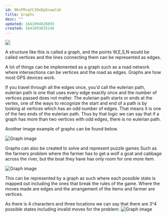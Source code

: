 ```yaml
---
id: 0KnFMcqYC3OeDpEnawCaX
title: Graphs
desc: ""
updated: 1641094826893
created: 1641093035146
---
```


<img src='https://g.gravizo.com/svg?
 digraph G {
   w -> n;
   w -> n;
   w -> s;
   w -> s;
   w -> e;
   e -> n;
   e -> s;
 }
'/>

A structure like this is called a graph, and the points W,E,S,N would be called vertices and the lines connecting them can be represented as edges.

A lot of things can be implemented as a graph such as a road network where intersections can be vertices and the road as edges. Graphs are how most GPS devices work.

If you travel through all the edges once, you'd call the eulerian path, eulerian path is one that uses every edge exactly once and the number of vertices passed does not matter. The eulerian path starts or ends at the vertex, one of the ways to recognize the start and end of a path is by looking at vertices which has an odd number of edges. That means it is one of the two ends of the eulerian path. Thus by that logic we can say that if a graph has more than two vertices with odd edges, there is no eulerian path.

Another image example of graphs can be found below.

![Graph image](https://miro.medium.com/max/2000/1*HpYMnHjGZWmH9NKRG05lAg.jpeg)

Graphs can also be created to solve and represent puzzle games
Such as the farmers problem where the farmer has to get a wolf a goat and cabbage across the river, but the boat they have has only room for one more item.

![Graph image](https://mark-borg.github.io/img/posts/farmer-wolf-goat-cabbage.png)

This can be represented by a graph as such where each possible state is mapped out including the ones that break the rules of the game. Where the moves made are edges and the arrangement of the items and farmer are vertices.

As there is 4 characters and three locations we can say that there are 3^4 possible states including invalid moves for the problem:
![Graph image](http://4.bp.blogspot.com/-HzVCfEjokqg/UVqLVGFtsWI/AAAAAAAAAK8/pxdT7T7xCPQ/s1600/Drawing2.png)
